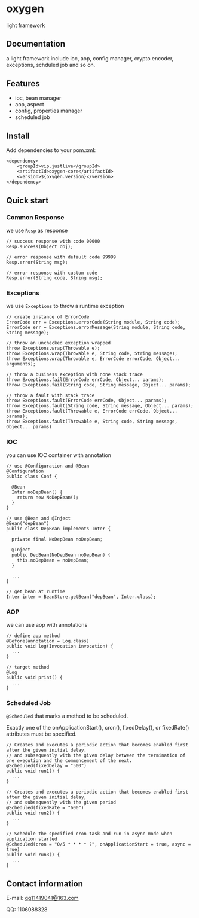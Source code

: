 # oxygen

light framework


## Documentation

a light framework include ioc, aop, config manager, crypto encoder, exceptions, schduled job and so on.

## Features

* ioc, bean manager
* aop, aspect
* config, properties manager
* scheduled job

## Install

Add dependencies to your pom.xml:
```
<dependency>
    <groupId>vip.justlive</groupId>
    <artifactId>oxygen-core</artifactId>
    <version>${oxygen.version}</version>
</dependency>
```

## Quick start

### Common Response

we use `Resp` as response

```
// success response with code 00000
Resp.success(Object obj);

// error response with default code 99999
Resp.error(String msg);

// error response with custom code
Resp.error(String code, String msg);
```

### Exceptions

we use `Exceptions` to throw a runtime exception

```
// create instance of ErrorCode
ErrorCode err = Exceptions.errorCode(String module, String code);
ErrorCode err = Exceptions.errorMessage(String module, String code, String message);

// throw an unchecked exception wrapped
throw Exceptions.wrap(Throwable e);
throw Exceptions.wrap(Throwable e, String code, String message);
throw Exceptions.wrap(Throwable e, ErrorCode errorCode, Object... arguments);

// throw a business exception with none stack trace
throw Exceptions.fail(ErrorCode errCode, Object... params);
throw Exceptions.fail(String code, String message, Object... params);

// throw a fault with stack trace
throw Exceptions.fault(ErrorCode errCode, Object... params);
throw Exceptions.fault(String code, String message, Object... params);
throw Exceptions.fault(Throwable e, ErrorCode errCode, Object... params);
throw Exceptions.fault(Throwable e, String code, String message, Object... params)

```

### IOC 

you can use IOC container with annotation

```
// use @Configuration and @Bean
@Configuration
public class Conf {
 
  @Bean
  Inter noDepBean() {
    return new NoDepBean();
  }
}

// use @Bean and @Inject
@Bean("depBean")
public class DepBean implements Inter {

  private final NoDepBean noDepBean;

  @Inject
  public DepBean(NoDepBean noDepBean) {
    this.noDepBean = noDepBean;
  }
  
  ...
}

// get bean at runtime
Inter inter = BeanStore.getBean("depBean", Inter.class);

```

### AOP

we can use aop with annotations

```
// define aop method
@Before(annotation = Log.class)
public void log(Invocation invocation) {
  ...
}

// target method
@Log
public void print() {
  ...
}  
```


### Scheduled Job

`@Scheduled` that marks a method to be scheduled.

Exactly one of the onApplicationStart(), cron(), fixedDelay(), or fixedRate() attributes must be specified.

```
// Creates and executes a periodic action that becomes enabled first after the given initial delay, 
// and subsequently with the given delay between the termination of one execution and the commencement of the next.
@Scheduled(fixedDelay = "500")
public void run1() {
  ...
}

// Creates and executes a periodic action that becomes enabled first after the given initial delay, 
// and subsequently with the given period
@Scheduled(fixedRate = "600")
public void run2() {
  ...
}

// Schedule the specified cron task and run in async mode when application started 
@Scheduled(cron = "0/5 * * * * ?", onApplicationStart = true, async = true)
public void run3() {
  ...
}
```

## Contact information

E-mail: qq11419041@163.com

QQ: 1106088328